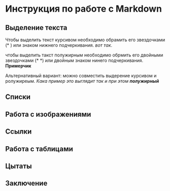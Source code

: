 # Инструкция по работе с Markdown

## Выделение текста

Чтобы выделить текст курсивом необходимо обрамить его звездочками (* ) или знаком нижнего подчеркивания. *вот так*.

чтобы выделить такст полужирным необходимо обрмить его двойными звездочками (* *) или двойным знаком нинего подчеркивания. **Примерчик**

Альтернативный вариант:
можно совместить выдерение курсивом и ролужиреым. 
_Кака пример это выглядит так и при этом **полужирный**_


## Списки

## Работа с изображениями

## Ссылки

## Работа с таблицами 

## Цытаты

## Заключение
